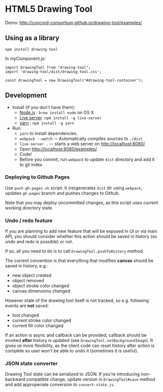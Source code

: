 # HTML5 Drawing Tool

Demo: http://concord-consortium.github.io/drawing-tool/examples/

## Using as a library

`npm install drawing-tool`

In myComponent.js:

```
import DrawingTool from "drawing-tool";
import 'drawing-tool/dist/drawing-tool.css';

const drawingTool = new DrawingTool("#drawing-tool-container");
```

## Development
* Install (if you don't have them):
    * [Node.js](http://nodejs.org) : `brew install node` on OS X
    * [Live server](https://www.npmjs.com/package/live-server) :`npm install -g live-server`
    * [yarn](https://github.com/yarnpkg/yarn) : `npm install -g yarn`
* Run:
    * `yarn` to install dependencies.
    * `webpack --watch` -- Automatically compiles sources to `./dist`
    * `live-server .` -- starts a web server on [http://localhost:8080/](http://localhost:8080/)
    * Open [http://localhost:8080/examples/](http://localhost:3333/examples/).
    * Code!
    * Before you commit, run `webpack` to update `dist` directory and add it to git index.

### Deploying to Github Pages

Use `push-gh-pages.sh` script. It (re)generates `dist` dir using `webpack`, updates `gh-pages` branch
and pushes changes to Github.

Note that you may deploy uncommitted changes, as this script uses current working directory state.

### Undo / redo feature

If you are planning to add new feature that will be exposed in UI or via main API, you should consider whether
this action should be saved in history (so undo and redo is possible) or not.

If so, all you need to do is to call `DrawingTool.pushToHistory` method.

The current convention is that everything that modifies **canvas** should be saved in history, e.g.:

* new object created
* object removed
* object stroke color changed
* canvas dimensions changed

However state of the drawing tool itself is not tracked, so e.g. following events are **not** saved:

* tool changed
* current stroke color changed
* current fill color changed

If an action is async and callback can be provided, callback should be invoked **after** history is updated
(see `DrawingTool.setBackgroundImage`). It gives us more flexibility, as the client code can reset history
after action is complete so user won't be able to undo it (sometimes it is useful).

### JSON state converter

Drawing Tool state can be serialized to JSON. If you're introducing non-backward compatible change, update version in `DrawingTool#save` method and add approperiate conversion to `convert-state.js`.
